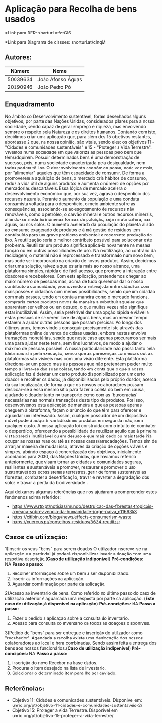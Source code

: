 # Aplicação para Recolha de bens usados

*Link para DER: shorturl.at/ctGI6

*Link para Diagrama de classes: shorturl.at/clnqM

## Autores:

| Número | Nome |
|--------|------|
|  50039634  | João Afonso Águas |
|  20190946  | João Pedro Pó |

## Enquadramento

  No âmbito do Desenvolvimento sustentável, foram desenhados alguns objetivos, por parte das Nações Unidas, considerados pilares para a nossa sociedade, sendo capaz de gerar emprego e riqueza, mas envolvendo sempre o respeito pela Natureza e os direitos humanos. Contando com isto, decidimos criar uma aplicação que, para além dos 15 objetivos restantes, abordasse 2 que, na nossa opinião, são vitais, sendo eles: os objetivos 11 - "Cidades e comunidades sustentáveis" e 15 - "Proteger a Vida Terrestre".
  Vivemos numa sociedade em que valoriza as pessoas pelo bem que têm/adquirem. Possuir determinados bens é uma demonstração de sucesso, pois, numa sociedade caracterizada pela desigualdade, nem todos podem tê-los. O desenvolvimento económico passa, cada vez mais, por "alimentar" aqueles que têm capacidade de consumir. De forma a promoverem a aquisição de bens, o mercado cria hábitos de consumo, reduz a vida útil de alguns produtos e aumenta o número de opções por mercadorias descartáveis. Essa lógica de mercado acelera o desenvolvimento económico que, por sua vez, agrava o desperdício dos recursos naturais. Perante o aumento da população e uma conduta consumista voltada para o desperdício, o meio ambiente sofre as consequências, associando-se ao esgotamento de recursos não renováveis, como o petróleo, o carvão mineral e outros recursos minerais, aliando-se ainda às inúmeras formas de poluição, seja na atmosfera, nas águas, ou nos solos.
  O aumento acelerado da população do planeta aliado ao consumo exagerado de produtos e à má gestão de resíduos tem contribuído para um grave problema ambiental: a recorrente produção de lixo. A reutilização seria o melhor contributo possível para solucionar este problema. Reutilizar um produto significa aplicá-lo novamente na mesma função ou em outras possibilidades de uso. Na reutilização, ao contrário da reciclagem, o material não é reprocessado e transformado num novo bem, mas pode ser incorporado na criação de novos produtos.
  Assim, decidimos criar uma solução, talvez a que estaria mais ao nosso alcance, uma plataforma simples, rápida e de fácil acesso, que promove a interação entre doadores e recebedores. Com esta aplicação, pretendemos chegar ao maior número de pessoas mas, acima de tudo queremos dar o nosso contributo à comunidade, promovendo a entreajuda entre cidadãos com mais posses e cidadãos com menos possibilidades, sendo que um cidadão com mais posses, tendo em conta a maneira como o mercado funciona, compraria certos produtos novos de maneira a substituir aqueles que aparentam ser velhos ou em desuso, o que muitas vezes não signifique estar inutilizável. Assim, seria preferível dar uma opção rápida e viável a estas pessoas de se verem livre de alguns bens, mas ao mesmo tempo estarem a ajudar outras pessoas que possam precisar. Ao longo dos últimos anos, temos vindo a conseguir precisamente isto através das plataformas online de venda de coisas usadas, embora nestas envolva transações monetárias, sendo que neste caso apenas procuramos ser mais uma para ajudar neste tema, sem fins lucrativos, de modo a ajudar o máximo de pessoas possível.
  A nossa particularidade não passa tanto pela ideia mas sim pela execução, sendo que as parecenças com essas outras plataformas são visíveis mas com uma visão diferente. Esta plataforma direciona-se um pouco mais às pessoas que não pretendem perder muito tempo a livrar-se das suas coisas, tendo em conta que o que a nossa aplicação faz é detetar um certo produto disponibilizado por um certo doador e recolher os dados, já disponibilizados pelo próprio doador, acerca da sua localização, de forma a que os nossos colaboradores possam deslocar-se a essa mesmo sítio para fazer a coleta do bem em causa, ajudando o doador tanto no transporte como com as 'burocracias' necessárias nas normais transações deste tipo de produtos.
  Por isso, desenvolvemos esta aplicação de maneira a que as pessoas apenas cheguem à plataforma, façam o anúncio do que têm para oferecer e aguardar um interessado. Assim, qualquer possuidor de um dispositivo móvel poderá adquirir variadíssimos produtos em segunda mão, sem qualquer custo.
  A nossa aplicação foi construída com o intuito de combater o desperdício, oferecendo a possibilidade de reutilizar aquilo que à primeira vista parecia inutilizável ou em desuso e que mais cedo ou mais tarde iria ocupar as nossas ruas ou até as nossas casas/arrecadações. Temos sim de arranjar maneira de mudar isso, através da criação de opções viáveis e simples, abrindo espaço à concretização dos objetivos, inicialmente acordados para 2030, das Nações Unidas, que havíamos referido anteriormente, que visam tornar as cidades e comunidades seguras, resilientes e sustentáveis e promover, restaurar e promover o uso sustentável dos ecossistemas terrestres, gerir de forma sustentável as florestas, combater a desertificação, travar e reverter a degradação dos solos e travar a perda da biodiversidade .
 

 Aqui deixamos algumas referências que nos ajudaram a compreender estes fenómenos acima referidos:
  - https://www.rtp.pt/noticias/mundo/destruicao-das-florestas-tropicais-ameaca-sobrevivencia-da-humanidade-jorge-paiva_n1169353
  - https://citibin.com/blogs/news/effects-consumerism-waste
  - https://quercus.pt/conselhos-residuos/3624-reutilizar


## Casos de utilização:

1)Inserir os seus "bens" para serem doados
  O utilizador inscreve-se na aplicação e a partir dai já poderá disponibilizar inserir a doação com uma respetiva descrição.(**Caso de utilização indiponivel**)
  **Pré-condições:**  
  NA
  **Passo a passo:**  
  1. Recolher informações sobre um bem a ser disponibilizado.
  2. Inserir as informações na aplicação.
  3. Aguardar comfirmação por parte da aplicação.

    

2)Acesso ao inventario de bens.
  Como referido no último passo do caso de utilização anterior é aguardada uma resposta por parte da aplicação. (**Este caso de utilização já disponível na aplicação**)
  **Pré-condições:** 
  NA
  **Passo a passo:**
  1. Fazer o pedido a aplicaçao sobre a consulta do inventario.
  2. Acesso para consulta do inventario de todos as doações disponiveis.

 
   
3)Pedido de "bens" para ser entregue e inscrição do utilizador como "recebedor".
  Agendada a recolha existe uma deslocação dos nossos colaboradores ao local e hora combinadas. Sendo assim feita a entrega dos bens aos nossos funcionários.(**Caso de utilização indiponivel**)
  **Pré-condições:** 
  NA
  **Passo a passo:** 
  1. inscrição do novo Recebor na base dados.
  2. Procurar o item desejado na lista de investario.
  3. Selecionar o determinado item para lhe ser enviado.
                  


## Referências:
- Objetivo 11: Cidades e comunidades sustentáveis. Disponivel em: unric.org/pt/objetivo-11-cidades-e-comunidades-sustentaveis-2/
- Objetivo 15: Proteger a Vida Terrestre. Disponivel em: unric.org/pt/objetivo-15-proteger-a-vida-terrestre/
